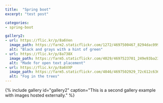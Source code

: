```yaml
---
title:  "Spring boot"
excerpt: "test post"

categories:
- spring-boot

gallery2:
- url: https://flic.kr/p/8a6Ven
  image_path: https://farm2.staticflickr.com/1272/4697500467_8294dac099_q.jpg
  alt: "Black and grays with a hint of green"
- url: https://flic.kr/p/8a738X
  image_path: https://farm5.staticflickr.com/4029/4697523701_249e93ba23_q.jpg
  alt: "Made for open text placement"
- url: https://flic.kr/p/8a6VXP
  image_path: https://farm5.staticflickr.com/4046/4697502929_72c612c636_q.jpg
  alt: "Fog in the trees"
---
```


{% include gallery id="gallery2" caption="This is a second gallery example with images hosted externally." %}